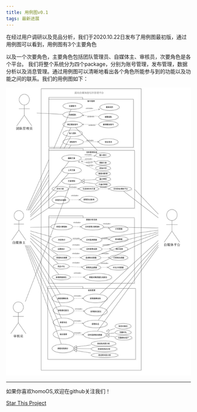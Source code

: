 ```yaml
---
title: 用例图v0.1
tags: 最新进展
---
```


在经过用户调研以及竞品分析，我们于2020.10.22日发布了用例图最初版，通过用例图可以看到，用例图有3个主要角色

<!--more-->
以及一个次要角色，主要角色包括团队管理员、自媒体主、审核员，次要角色是各个平台。
我们将整个系统分为四个package，分别为账号管理，发布管理，数据分析以及消息管理。通过用例图可以清晰地看出各个角色所能参与到的功能以及功能之间的联系。我们的用例图如下：

![UseCaseDiagram1.png](https://github.com/SelfMediaWriting/diagrams/blob/main/%E7%94%A8%E4%BE%8B%E5%9B%BE/UseCaseDiagram1.png?raw=true)


---
如果你喜欢homoOS,欢迎在github关注我们！

[Star This Project](https://github.com/SelfMediaWriting)